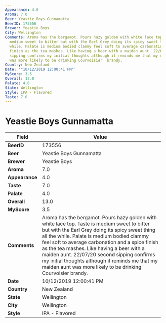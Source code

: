 ```yaml
---
Appearance: 4.0
Aroma: 7.0
Beer: Yeastie Boys Gunnamatta
BeerID: 173556
Brewer: Yeastie Boys
City: Wellington
Comments: Aroma has the bergamot. Pours hazy golden with white lace top. Taste is
  medium sweet to bitter but with the Earl Grey doing its spicy sweet thing all the
  while. Palate is medium bodied clammy feel soft to average carbonation and a spice
  finish as the tea mashes. Like having a beer with a maiden aunt. 22/07/20 second
  sipping confirms my initial thoughts although it reminds me that my maiden aunt
  was more likely to be drinking Courvoisier  brandy.
Country: New Zealand
Date: '"10/12/2019 12:00:41 PM"'
MyScore: 3.5
Overall: 13.0
Palate: 4.0
State: Wellington
Style: IPA - Flavored
Taste: 7.0
---
```


# Yeastie Boys Gunnamatta

| Field         | Value |
|---------------|-------|
| **BeerID** | 173556 |
| **Beer** | Yeastie Boys Gunnamatta |
| **Brewer** | Yeastie Boys |
| **Aroma** | 7.0 |
| **Appearance** | 4.0 |
| **Taste** | 7.0 |
| **Palate** | 4.0 |
| **Overall** | 13.0 |
| **MyScore** | 3.5 |
| **Comments** | Aroma has the bergamot. Pours hazy golden with white lace top. Taste is medium sweet to bitter but with the Earl Grey doing its spicy sweet thing all the while. Palate is medium bodied clammy feel soft to average carbonation and a spice finish as the tea mashes. Like having a beer with a maiden aunt. 22/07/20 second sipping confirms my initial thoughts although it reminds me that my maiden aunt was more likely to be drinking Courvoisier  brandy. |
| **Date** | 10/12/2019 12:00:41 PM |
| **Country** | New Zealand |
| **State** | Wellington |
| **City** | Wellington |
| **Style** | IPA - Flavored |

